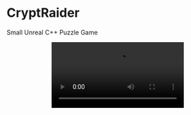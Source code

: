 # CryptRaider
 Small Unreal C++ Puzzle Game

<div align="center">
  <video src="https://github.com/DMoxom/CryptRaider/assets/99496248/33015758-3ecc-4230-9c0b-41fa97811c27" alt="Lighting demo video">
  <br>
  <br>
</div>
